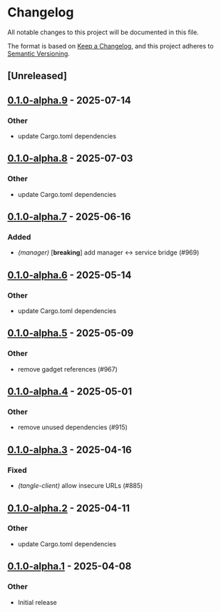 # Changelog

All notable changes to this project will be documented in this file.

The format is based on [Keep a Changelog](https://keepachangelog.com/en/1.0.0/),
and this project adheres to [Semantic Versioning](https://semver.org/spec/v2.0.0.html).

## [Unreleased]

## [0.1.0-alpha.9](https://github.com/tangle-network/blueprint/compare/blueprint-context-derive-v0.1.0-alpha.8...blueprint-context-derive-v0.1.0-alpha.9) - 2025-07-14

### Other

- update Cargo.toml dependencies

## [0.1.0-alpha.8](https://github.com/tangle-network/blueprint/compare/blueprint-context-derive-v0.1.0-alpha.7...blueprint-context-derive-v0.1.0-alpha.8) - 2025-07-03

### Other

- update Cargo.toml dependencies

## [0.1.0-alpha.7](https://github.com/tangle-network/blueprint/compare/blueprint-context-derive-v0.1.0-alpha.6...blueprint-context-derive-v0.1.0-alpha.7) - 2025-06-16

### Added

- *(manager)* [**breaking**] add manager <-> service bridge (#969)

## [0.1.0-alpha.6](https://github.com/tangle-network/blueprint/compare/blueprint-context-derive-v0.1.0-alpha.5...blueprint-context-derive-v0.1.0-alpha.6) - 2025-05-14

### Other

- update Cargo.toml dependencies

## [0.1.0-alpha.5](https://github.com/tangle-network/blueprint/compare/blueprint-context-derive-v0.1.0-alpha.4...blueprint-context-derive-v0.1.0-alpha.5) - 2025-05-09

### Other

- remove gadget references (#967)

## [0.1.0-alpha.4](https://github.com/tangle-network/blueprint/compare/blueprint-context-derive-v0.1.0-alpha.3...blueprint-context-derive-v0.1.0-alpha.4) - 2025-05-01

### Other

- remove unused dependencies (#915)

## [0.1.0-alpha.3](https://github.com/tangle-network/blueprint/compare/blueprint-context-derive-v0.1.0-alpha.2...blueprint-context-derive-v0.1.0-alpha.3) - 2025-04-16

### Fixed

- *(tangle-client)* allow insecure URLs (#885)

## [0.1.0-alpha.2](https://github.com/tangle-network/blueprint/compare/blueprint-context-derive-v0.1.0-alpha.1...blueprint-context-derive-v0.1.0-alpha.2) - 2025-04-11

### Other

- update Cargo.toml dependencies

## [0.1.0-alpha.1](https://github.com/tangle-network/blueprint/releases/tag/blueprint-context-derive-v0.1.0-alpha.1) - 2025-04-08

### Other

- Initial release
